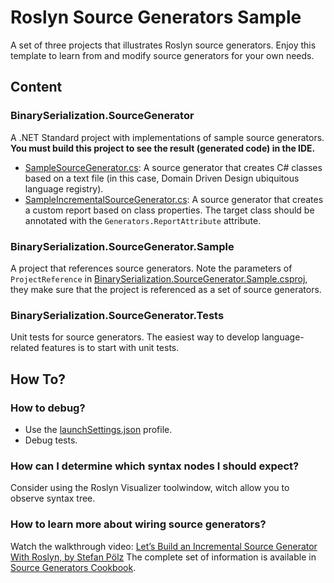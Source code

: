 # Roslyn Source Generators Sample

A set of three projects that illustrates Roslyn source generators. Enjoy this template to learn from and modify source generators for your own needs.

## Content
### BinarySerialization.SourceGenerator
A .NET Standard project with implementations of sample source generators.
**You must build this project to see the result (generated code) in the IDE.**

- [SampleSourceGenerator.cs](SampleSourceGenerator.cs): A source generator that creates C# classes based on a text file (in this case, Domain Driven Design ubiquitous language registry).
- [SampleIncrementalSourceGenerator.cs](SampleIncrementalSourceGenerator.cs): A source generator that creates a custom report based on class properties. The target class should be annotated with the `Generators.ReportAttribute` attribute.

### BinarySerialization.SourceGenerator.Sample
A project that references source generators. Note the parameters of `ProjectReference` in [BinarySerialization.SourceGenerator.Sample.csproj](../BinarySerialization.SourceGenerator.Sample/BinarySerialization.SourceGenerator.Sample.csproj), they make sure that the project is referenced as a set of source generators. 

### BinarySerialization.SourceGenerator.Tests
Unit tests for source generators. The easiest way to develop language-related features is to start with unit tests.

## How To?
### How to debug?
- Use the [launchSettings.json](Properties/launchSettings.json) profile.
- Debug tests.

### How can I determine which syntax nodes I should expect?
Consider using the Roslyn Visualizer toolwindow, witch allow you to observe syntax tree.

### How to learn more about wiring source generators?
Watch the walkthrough video: [Let’s Build an Incremental Source Generator With Roslyn, by Stefan Pölz](https://youtu.be/azJm_Y2nbAI)
The complete set of information is available in [Source Generators Cookbook](https://github.com/dotnet/roslyn/blob/main/docs/features/source-generators.cookbook.md).